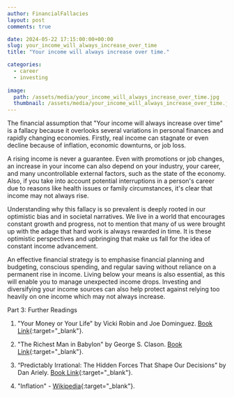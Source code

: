 ```yaml
---
author: FinancialFallacies
layout: post
comments: true

date: 2024-05-22 17:15:00:00+00:00  
slug: your_income_will_always_increase_over_time
title: "Your income will always increase over time."

categories:
  - career
  - investing
  
image:
  path: /assets/media/your_income_will_always_increase_over_time.jpg
  thumbnail: /assets/media/your_income_will_always_increase_over_time.jpg
---
```


The financial assumption that "Your income will always increase over time" is a fallacy because it overlooks several variations in personal finances and rapidly changing economies. Firstly, real income can stagnate or even decline because of inflation, economic downturns, or job loss. 

A rising income is never a guarantee. Even with promotions or job changes, an increase in your income can also depend on your industry, your career, and many uncontrollable external factors, such as the state of the economy. Also, if you take into account potential interruptions in a person's career due to reasons like health issues or family circumstances, it's clear that income may not always rise.

Understanding why this fallacy is so prevalent is deeply rooted in our optimistic bias and in societal narratives. We live in a world that encourages constant growth and progress, not to mention that many of us were brought up with the adage that hard work is always rewarded in time. It is these optimistic perspectives and upbringing that make us fall for the idea of constant income advancement.

An effective financial strategy is to emphasise financial planning and budgeting, conscious spending, and regular saving without reliance on a permanent rise in income. Living below your means is also essential, as this will enable you to manage unexpected income drops. Investing and diversifying your income sources can also help protect against relying too heavily on one income which may not always increase.

Part 3: Further Readings 

1. "Your Money or Your Life" by Vicki Robin and Joe Dominguez. [Book Link](https://www.amazon.com/Your-Money-Life-Transforming-Relationship/dp/0143115766/ref=nosim?tag=financialfall-20){:target="_blank"}. 

2. "The Richest Man in Babylon" by George S. Clason. [Book Link](https://www.amazon.com/Richest-Man-Babylon-George-Clason/dp/1505339111/ref=nosim?tag=financialfall-20){:target="_blank"}. 

3. “Predictably Irrational: The Hidden Forces That Shape Our Decisions” by Dan Ariely. [Book Link](https://www.amazon.com/Predictably-Irrational-Revised-Expanded-Decisions/dp/0061353248/ref=nosim?tag=financialfall-20){:target="_blank"}. 

6. "Inflation" - [Wikipedia](https://en.wikipedia.org/wiki/Inflation){:target="_blank"}. 
